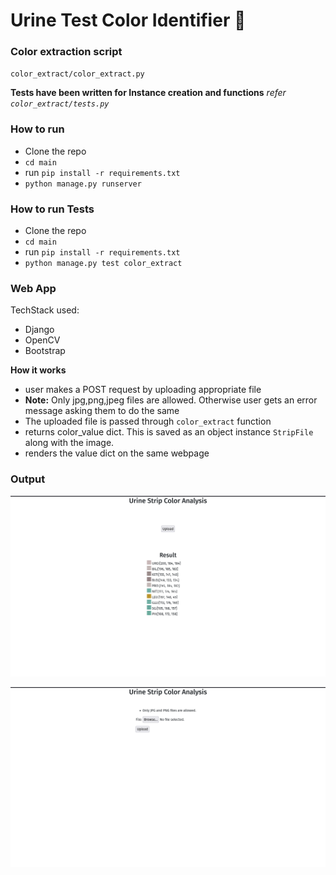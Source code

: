 # Urine Test Color Identifier 🧪

### Color extraction script
`color_extract/color_extract.py`

**Tests have been written for Instance creation and functions**
*refer `color_extract/tests.py`*

### How to run
- Clone the repo
- `cd main`
- run `pip install -r requirements.txt`
- `python manage.py runserver`

### How to run Tests
- Clone the repo
- `cd main`
- run `pip install -r requirements.txt`
- `python manage.py test color_extract`


### Web App
TechStack used:
- Django
- OpenCV
- Bootstrap

**How it works**
- user makes a POST request by uploading appropriate file
- **Note:** Only jpg,png,jpeg files are allowed. Otherwise user gets an error message asking them to do the same
- The uploaded file is passed through `color_extract` function
- returns color_value dict. This is saved as an object instance `StripFile` along with the image.
- renders the value dict on the same webpage


### Output
![sample1](./strip_images/sample1.png)

![sample-error](./strip_images/sample2.png)
